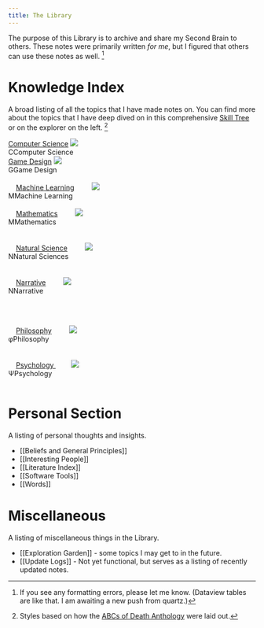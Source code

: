 ```yaml
---
title: The Library
---
```

The purpose of this Library is to archive and share my Second Brain to others. These notes were primarily written *for me*, but I figured that others can use these notes as well. [^1]

[^1]: If you see any formatting errors, please let me know. (Dataview tables are like that. I am awaiting a new push from quartz.)
# Knowledge Index
A broad listing of all the topics that I have made notes on. You can find more about the topics that I have deep dived on in this comprehensive [Skill Tree](https://whimsical.com/ontology-tree-Q29jMHUucE2kwACJfxrp1n) or on the explorer on the left. [^2]

[^2]: Styles based on how the [ABCs of Death Anthology](https://scp-wiki.wikidot.com/scp-anthology-hub) were laid out.

<div class="custom-index-container">
	<div class="custom-index-card">
		<a href="/details/computer-science">Computer Science</a>
		<img src="https://static.vecteezy.com/system/resources/thumbnails/000/696/278/small/textured-black-background.jpg"  class="image">
		<div class="custom-index-title"><span>C</span><span>Computer Science</span></div>
	</div>
	<div class="custom-index-card">
		 <a href="/details/creativity/game-design">Game Design</a>
		 <img src="https://static.vecteezy.com/system/resources/thumbnails/000/696/278/small/textured-black-background.jpg"  class="image">
        <div class="custom-index-title"><span>G</span><span>Game Design</span></div>
	</div>
    <div class="custom-index-card">
	    <a href="/details/machine-learning">Machine Learning</a>
        <img src="https://static.vecteezy.com/system/resources/thumbnails/000/696/278/small/textured-black-background.jpg"  class="image">
        <div class="custom-index-title"><span>M</span><span>Machine Learning</span></div>
    </div>
	<div class="custom-index-card">
	    <a href="/details/mathematics">Mathematics</a>
        <img src="https://static.vecteezy.com/system/resources/thumbnails/000/696/278/small/textured-black-background.jpg"  class="image">
        <div class="custom-index-title"><span>M</span><span>Mathematics</span></div>
    </div>
       <div class="custom-index-card">
	    <a href="/details/natural-sciences">Natural Science</a>
        <img src="https://static.vecteezy.com/system/resources/thumbnails/000/696/278/small/textured-black-background.jpg"  class="image">
        <div class="custom-index-title"><span>N</span><span>Natural Sciences</span></div>
    </div>
    <div class="custom-index-card">
	    <a href="/details/creativity/writing">Narrative</a>
        <img src="https://static.vecteezy.com/system/resources/thumbnails/000/696/278/small/textured-black-background.jpg"  class="image">
        <div class="custom-index-title"><span>N</span><span>Narrative</span></div>
    </div>

    <div class="custom-index-card">
	    <a href="/details/philosophy">Philosophy</a>
        <img src="https://static.vecteezy.com/system/resources/thumbnails/000/696/278/small/textured-black-background.jpg"  class="image">
        <div class="custom-index-title"><span>φ</span><span>Philosophy</span></div>
    </div>
    <div class="custom-index-card">
	    <a href="/details/psychology">Psychology </a>
        <img src="https://static.vecteezy.com/system/resources/thumbnails/000/696/278/small/textured-black-background.jpg"  class="image">
        <div class="custom-index-title"><span>Ψ</span><span>Psychology</span></div>
    </div>
</div>


# Personal Section
A listing of personal thoughts and insights.

* [[Beliefs and General Principles]]
* [[Interesting People]]
* [[Literature Index]]
* [[Software Tools]]
* [[Words]]

# Miscellaneous 
A listing of miscellaneous things in the Library.

* [[Exploration Garden]] - some topics I may get to in the future.
* [[Update Logs]] - Not yet functional, but serves as a listing of recently updated notes.


